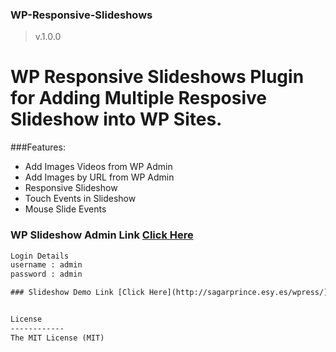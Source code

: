 ### WP-Responsive-Slideshows ###
>v.1.0.0

WP Responsive Slideshows Plugin for Adding Multiple Resposive Slideshow into WP Sites.
============================================================================================

###Features:
* Add Images Videos from WP Admin
* Add Images by URL from WP Admin
* Responsive Slideshow
* Touch Events in Slideshow
* Mouse Slide Events 

### WP Slideshow Admin Link [Click Here](http://sagarprince.esy.es/wpress/wp-admin/edit.php?post_type=wrs_slideshow)
```html
Login Details
username : admin
password : admin

### Slideshow Demo Link [Click Here](http://sagarprince.esy.es/wpress/)


License
------------
The MIT License (MIT)
